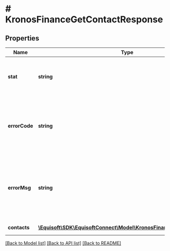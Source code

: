 # # KronosFinanceGetContactResponse

## Properties

Name | Type | Description | Notes
------------ | ------------- | ------------- | -------------
**stat** | **string** | Status of the request that has been made. Can be &#39;ok&#39; or &#39;fail&#39;. | [optional]
**errorCode** | **string** | If the request has failed, this element will contain the error code related to the problem encountered. | [optional]
**errorMsg** | **string** | If the request has failed, this element will contain the error message related to the problem encountered. | [optional]
**contacts** | [**\Equisoft\SDK\EquisoftConnect\Model\KronosFinanceGetContactItem[]**](KronosFinanceGetContactItem.md) | List of contacts. | [optional]

[[Back to Model list]](../../README.md#models) [[Back to API list]](../../README.md#endpoints) [[Back to README]](../../README.md)

